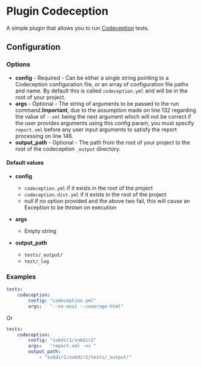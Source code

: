 Plugin Codeception
==================

A simple plugin that allows you to run [Codeception](http://codeception.com/) tests.

Configuration
-------------

### Options

* **config** - Required - Can be either a single string pointing to a Codeception configuration file, or an array of 
configuration file paths and name. By default this is called `codeception.yml` and will be in the root of your project.
* **args** - Optional - The string of arguments to be passed to the run command.**Important**, due to the assumption 
made on line 132 regarding the value of `--xml` being the next argument which will not be correct if the user provides 
arguments using this config param, you must specify `report.xml` before any user input arguments to satisfy the report 
processing on line 146.
* **output_path** - Optional - The path from the root of your project to the root of the 
  codeception `_output` directory.

#### Default values

* **config**
  * `codeception.yml` if it exists in the root of the project
  * `codeception.dist.yml` if it exists in the root of the project
  * null if no option provided and the above two fail, this will cause an Exception to be thrown on execution

* **args**
  * Empty string
 
* **output_path**
  * `tests/_output/`
  * `test/_log`

### Examples

```yml
tests:
    codeception:
        config: "codeception.yml"
        args:   "--no-ansi --coverage-html"
```

Or

```yml
tests:
    codeception:
        config: "subdir1/subdir2"
        args:   "report.xml -vv "
        output_path:
            - "subdir1/subdir2/tests/_output/"
```
